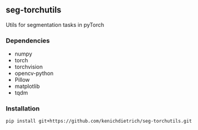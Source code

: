 ## seg-torchutils

Utils for segmentation tasks in pyTorch

### Dependencies
* numpy
* torch 
* torchvision
* opencv-python
* Pillow
* matplotlib
* tqdm

### Installation

	pip install git+https://github.com/kenichdietrich/seg-torchutils.git